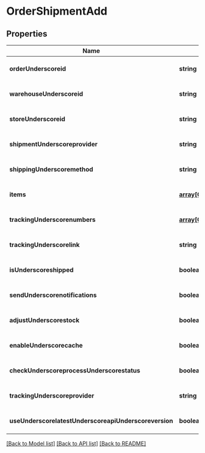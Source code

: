 # OrderShipmentAdd

## Properties
Name | Type | Description | Notes
------------ | ------------- | ------------- | -------------
**orderUnderscoreid** | **string** |  | [optional] [default to null]
**warehouseUnderscoreid** | **string** |  | [optional] [default to null]
**storeUnderscoreid** | **string** |  | [optional] [default to null]
**shipmentUnderscoreprovider** | **string** |  | [optional] [default to null]
**shippingUnderscoremethod** | **string** |  | [optional] [default to null]
**items** | [**array[OrderShipmentAddItemsInner]**](OrderShipmentAddItemsInner.md) |  | [optional] [default to null]
**trackingUnderscorenumbers** | [**array[OrderShipmentAddTrackingNumbersInner]**](OrderShipmentAddTrackingNumbersInner.md) |  | [optional] [default to null]
**trackingUnderscorelink** | **string** |  | [optional] [default to null]
**isUnderscoreshipped** | **boolean** |  | [optional] [default to true]
**sendUnderscorenotifications** | **boolean** |  | [optional] [default to false]
**adjustUnderscorestock** | **boolean** |  | [optional] [default to false]
**enableUnderscorecache** | **boolean** |  | [optional] [default to false]
**checkUnderscoreprocessUnderscorestatus** | **boolean** |  | [optional] [default to false]
**trackingUnderscoreprovider** | **string** |  | [optional] [default to null]
**useUnderscorelatestUnderscoreapiUnderscoreversion** | **boolean** |  | [optional] [default to false]

[[Back to Model list]](../README.md#documentation-for-models) [[Back to API list]](../README.md#documentation-for-api-endpoints) [[Back to README]](../README.md)


